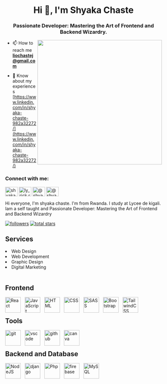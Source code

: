 
<h1 align="center" color="orange">Hi 👋, I'm Shyaka Chaste</h1>
<h3 align="center">Passionate Developer: Mastering the Art of Frontend and Backend Wizardry.</h3>
<img align="right" alt"Coding" width="400" src="https://i.pinimg.com/originals/e4/26/70/e426702edf874b181aced1e2fa5c6cde.gif">


- 📫 How to reach me **liochastej@gmail.com**

- 📄 Know about my experiences [https://www.linkedin.com/in/shyaka-chaste-982a32272/](https://www.linkedin.com/in/shyaka-chaste-982a32272/)


<h3 align="left">Connect with me:</h3>
<p align="left">
<a href="https://linkedin.com/in/shyaka chaste" target="blank"><img align="center" src="https://raw.githubusercontent.com/rahuldkjain/github-profile-readme-generator/master/src/images/icons/Social/linked-in-alt.svg" alt="shyaka chaste" height="30" width="40" /></a>
<a href="https://instagram.com/ly_rick.rw" target="blank"><img align="center" src="https://raw.githubusercontent.com/rahuldkjain/github-profile-readme-generator/master/src/images/icons/Social/instagram.svg" alt="ly_rick.rw" height="30" width="40" /></a>
<a href="https://hashnode.com/@shyakachaste" target="blank"><img align="center" src="https://raw.githubusercontent.com/rahuldkjain/github-profile-readme-generator/master/src/images/icons/Social/hashnode.svg" alt="@shyakachaste" height="30" width="40" /></a>
  <a href="https://www.youtube.com/@codewithchaste" target="blank"><img align="center" src="https://raw.githubusercontent.com/rahuldkjain/github-profile-readme-generator/master/src/images/icons/Social/youtube.svg" alt="@shyakachaste" height="30" width="40" /></a>
</p>


Hi everyone, I'm shyaka chaste. I'm from Rwanda. I study at Lycee de kigali.
Iam a self taught and Passionate Developer: Mastering the Art of Frontend and Backend Wizardry


  <p align="left">
      <!--<a href="https://www.youtube.com/c/tuattrananh?sub_confirmation=1">
         <img alt="youtube subscribers" title="Subscribe to my YouTube channel" src="https://custom-icon-badges.demolab.com/youtube/channel/subscribers/UCnNgtK4tGlWcceXVzoyTg8Q?color=%23E05D44&label=SUBSCRIBE&logo=video&logoColor=white&style=for-the-badge&labelColor=CE4630"/></a> 
      <a href="https://www.youtube.com/c/tuattrananh">
         <img alt="youtube views" title="YouTube views" src="https://custom-icon-badges.demolab.com/youtube/channel/views/UCnNgtK4tGlWcceXVzoyTg8Q?color=%23E1AD0E&logo=eye&logoColor=white&style=for-the-badge&labelColor=C79600"/></a>-->
      <a href="https://github.com/shyakachaste?tab=followers">
         <img alt="followers" title="Follow me on Github" src="https://custom-icon-badges.demolab.com/github/followers/shyakachaste?color=236ad3&labelColor=1155ba&style=for-the-badge&logo=person-add&label=Follow&logoColor=white"/></a>
      <a href="https://github.com/shyakachaste?tab=repositories&sort=stargazers">
         <img alt="total stars" title="Total stars on GitHub" src="https://custom-icon-badges.demolab.com/github/stars/shyakachaste?color=55960c&style=for-the-badge&labelColor=488207&logo=star"/></a>
   </p>


<h2>Services</h2>
<li>Web Design</li>
<li>Web Development</li>
<li>Graphic Design</li>
<li>Digital Marketing</li>
</br>

<h2> Frontend</h2>

<img align="left" alt="React" width="50px" style="padding-right:10px;" src="https://cdn.jsdelivr.net/gh/devicons/devicon/icons/react/react-original.svg" />
<img align="left" alt="JavaScript" width="50px" style="padding-right:10px;" src="https://cdn.jsdelivr.net/gh/devicons/devicon/icons/javascript/javascript-plain.svg" />
<img align="left" alt="HTML" width="50px" style="padding-right:10px;" src="https://cdn.jsdelivr.net/gh/devicons/devicon/icons/html5/html5-plain.svg" />
<img align="left" alt="CSS" width="50px" style="padding-right:10px;" src="https://cdn.jsdelivr.net/gh/devicons/devicon/icons/css3/css3-plain.svg" />
<img align="left" alt="SASS" width="50px" style="padding-right:10px;" src="https://cdn.jsdelivr.net/gh/devicons/devicon/icons/sass/sass-original.svg" />
<img align="left" alt="Bootstrap" width="50px" style="padding-right:10px;" src="https://cdn.jsdelivr.net/gh/devicons/devicon/icons/bootstrap/bootstrap-plain.svg" />
<img align="left" alt="TailwindCSS" width="50px" style="padding-right:10px;" src="https://cdn.jsdelivr.net/gh/devicons/devicon/icons/tailwindcss/tailwindcss-plain.svg" /><br />

<br/>
<h2>Tools</h2>
<img align="left" alt="git" width="50px" style="padding-right:10px;" src="https://user-images.githubusercontent.com/25181517/192108372-f71d70ac-7ae6-4c0d-8395-51d8870c2ef0.png" />
<img align="left" alt="vscode" width="50px" style="padding-right:10px;" src="https://user-images.githubusercontent.com/25181517/192108891-d86b6220-e232-423a-bf5f-90903e6887c3.png" />
<img align="left" alt="github" width="50px" style="padding-right:10px;" src="https://user-images.githubusercontent.com/25181517/189715289-df3ee512-6eca-463f-a0f4-c10d94a06b2f.png" />
<img align="left" alt="canva" width="50px" style="padding-right:10px;" src="https://github.com/marwin1991/profile-technology-icons/assets/136815194/02494c7c-de6a-43a6-9293-6369696842ed" />
</br>
</br>
<h2>Backend and Database</h2>
<img align="left" alt="NodeJS" width="50px" style="padding-right:10px;" src="https://cdn.jsdelivr.net/gh/devicons/devicon/icons/nodejs/nodejs-original.svg" />
<img align="left" alt="django" width="50px" style="padding-right:10px;" src="https://cdn.jsdelivr.net/gh/devicons/devicon/icons/django/django-plain.svg" />
<img align="left" alt="Php" width="50px" style="padding-right:10px;" src="https://cdn.jsdelivr.net/gh/devicons/devicon/icons/php/php-plain.svg" />
<img align="left" alt="firebase" width="50px" style="padding-right:10px;" src="https://user-images.githubusercontent.com/25181517/189716855-2c69ca7a-5149-4647-936d-780610911353.png" />
<img align="left" alt="MySQL" width="50px" style="padding-right:10px;" src="https://cdn.jsdelivr.net/gh/devicons/devicon/icons/mysql/mysql-original-wordmark.svg" />




